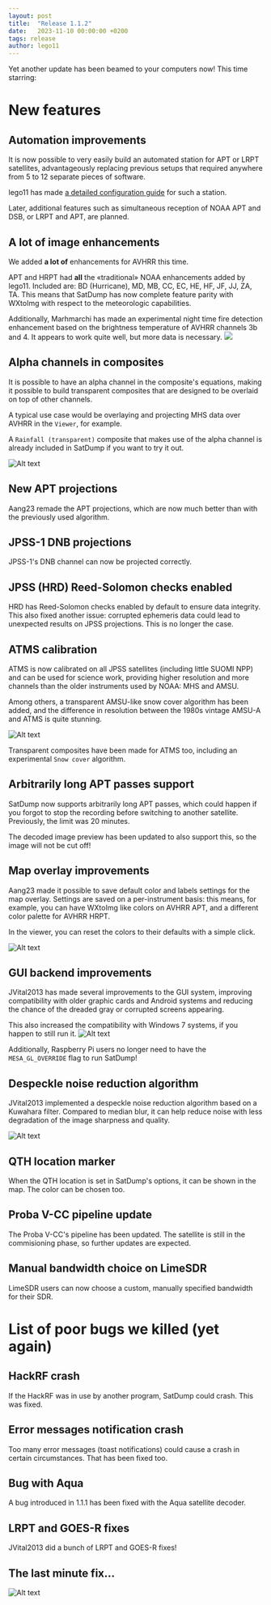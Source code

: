 ```yaml
---
layout: post
title:  "Release 1.1.2"
date:   2023-11-10 00:00:00 +0200
tags: release
author: lego11
---
```


Yet another update has been beamed to your computers now!
This time starring:

# New features

## Automation improvements

It is now possible to very easily build an automated station for APT or LRPT satellites, advantageously replacing previous setups that required anywhere from 5 to 12 separate pieces of software.

lego11 has made [a detailed configuration guide](https://www.a-centauri.com/articoli/automating-satellite-reception-with-satdump) for such a station.

Later, additional features such as simultaneous reception of NOAA APT and DSB, or LRPT and APT, are planned.


## A lot of image enhancements

We added **a lot of** enhancements for AVHRR this time.

APT and HRPT had **all** the «traditional» NOAA enhancements added by lego11. Included are: BD (Hurricane), MD, MB, CC, EC, HE, HF, JF, JJ, ZA, TA. This means that SatDump has now complete feature parity with WXtoImg with respect to the meteorologic capabilities.

Additionally, Marhmarchi has made an experimental night time fire detection enhancement based on the brightness temperature of AVHRR channels 3b and 4. It appears to work quite well, but more data is necessary.
![](/assets/release_112/noaa_apt.png)  

## Alpha channels in composites

It is possible to have an alpha channel in the composite's equations, making it possible to build transparent composites that are designed to be overlaid on top of other channels.

A typical use case would be overlaying and projecting MHS data over AVHRR in the `Viewer`, for example. 

A `Rainfall (transparent)` composite that makes use of the alpha channel is already included in SatDump if you want to try it out.

![Alt text](/assets/release_112/mhs.png)


## New APT projections

Aang23 remade the APT projections, which are now much better than with the previously used algorithm.

## JPSS-1 DNB projections

JPSS-1's DNB channel can now be projected correctly.

## JPSS (HRD) Reed-Solomon checks enabled

HRD has Reed-Solomon checks enabled by default to ensure data integrity. This also fixed another issue: corrupted ephemeris data could lead to unexpected results on JPSS projections. This is no longer the case.

## ATMS calibration

ATMS is now calibrated on all JPSS satellites (including little SUOMI NPP) and can be used for science work, providing higher resolution and more channels than the older instruments used by NOAA: MHS and AMSU.

Among others, a transparent AMSU-like snow cover algorithm has been added, and the difference in resolution between the 1980s vintage AMSU-A and ATMS is quite stunning.

![Alt text](/assets/release_112/atms.png)

Transparent composites have been made for ATMS too, including an experimental `Snow cover` algorithm. 

## Arbitrarily long APT passes support

SatDump now supports arbitrarily long APT passes, which could happen if you forgot to stop the recording before switching to another satellite. Previously, the limit was 20 minutes.

The decoded image preview has been updated to also support this, so the image will not be cut off!

## Map overlay improvements

Aang23 made it possible to save default color and labels settings for the map overlay. Settings are saved on a per-instrument basis: this means, for example, you can have WXtoImg like colors on AVHRR APT, and a different color palette for AVHRR HRPT.

In the viewer, you can reset the colors to their defaults with a simple click.

![Alt text](/assets/release_112/map.png)

## GUI backend improvements

JVital2013 has made several improvements to the GUI system, improving compatibility with older graphic cards and Android systems and reducing the chance of the dreaded gray or corrupted screens appearing. 

This also increased the compatibility with Windows 7 systems, if you happen to still run it.
![Alt text](/assets/release_112/GUI.png)

Additionally, Raspberry Pi users no longer need to have the `MESA_GL_OVERRIDE` flag to run SatDump!

## Despeckle noise reduction algorithm

JVital2013 implemented a despeckle noise reduction algorithm based on a Kuwahara filter. Compared to median blur, it can help reduce noise with less degradation of the image sharpness and quality.

![Alt text](/assets/release_112/despeckle.png)


## QTH location marker

When the QTH location is set in SatDump's options, it can be shown in the map. The color can be chosen too.

## Proba V-CC pipeline update

The Proba V-CC's pipeline has been updated. The satellite is still in the commisioning phase, so further updates are expected.

## Manual bandwidth choice on LimeSDR

LimeSDR users can now choose a custom, manually specified bandwidth for their SDR.

# List of poor bugs we killed (yet again)

## HackRF crash

If the HackRF was in use by another program, SatDump could crash. This was fixed.

## Error messages notification crash

Too many error messages (toast notifications) could cause a crash in certain circumstances. That has been fixed too.

## Bug with Aqua

A bug introduced in 1.1.1 has been fixed with the Aqua satellite decoder.

## LRPT and GOES-R fixes

JVital2013 did a bunch of LRPT and GOES-R fixes!

## The last minute fix...

![Alt text](/assets/release_112/image.png)

